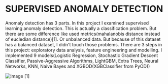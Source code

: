 # SUPERVISED ANOMALY DETECTION

Anomaly detection has 3 parts. In this project I examined supervised learning anomaly detection. This is actually a classification problem. But there are some difference like used metrics(mahalanobis distance instead of eucledian distance)[1]. Or unbalanced data. But because of this dataset has a balanced dataset, I didn't touch those problems. There are 3 steps in this project: exploratory data analysis, feature engineering and modelling. I implemented 9 models(Logistic Regression, Stochastic Gradient Descent Classifier, Passive-Aggressive Algorithms, LightGBM, Extra Trees, Neural Networks, KNN, Naive Bayes and XGBOD(XGBClassifier from PyOD))

![image](https://user-images.githubusercontent.com/42489236/153754116-36893572-3cfe-4f38-950b-921c9d640e32.png)
[1]

